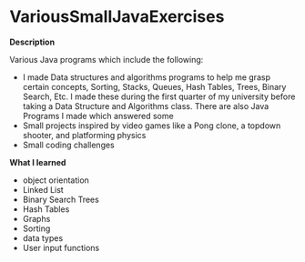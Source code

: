 # VariousSmallJavaExercises

<strong> Description </strong></p>
Various Java programs which include the following:
* I made Data structures and algorithms programs to help me grasp certain concepts, Sorting, Stacks, Queues, Hash Tables, Trees, Binary Search, Etc. I made these during the first quarter of my university before taking a Data Structure and Algorithms class.
There are also Java Programs I made which answered some 
* Small projects inspired by video games like a Pong clone, a topdown shooter, and platforming physics
* Small coding challenges

<strong> What I learned </strong> 
* object orientation
* Linked List
* Binary Search Trees
* Hash Tables
* Graphs
* Sorting
* data types
* User input functions
